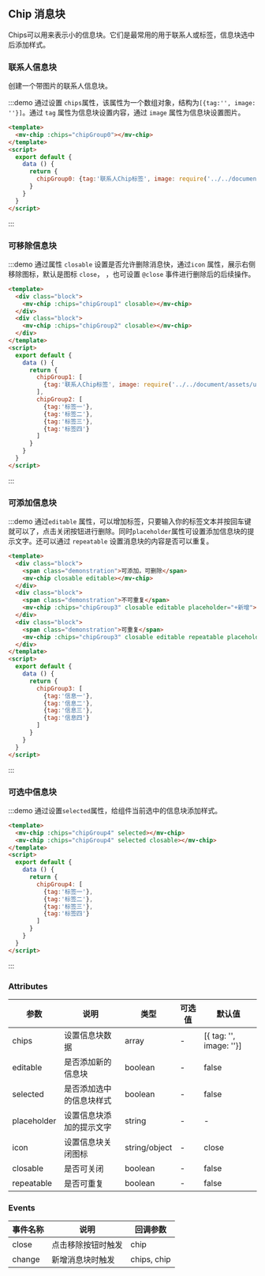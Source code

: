 <script>
export default {
    data () {
        return {
            chipGroup0: {tag:'联系人Chip标签', image: require('../../document/assets/user.jpg')},
            chipGroup1: [{tag:'联系人Chip标签', image: require('../../document/assets/user.jpg')}],
            chipGroup2: [{tag:'标签一'},{tag:'标签二'},{tag:'标签三'}, {tag:'标签四'}],
            chipGroup3: [{tag:'信息一'},{tag:'信息二'}, {tag:'信息三'},{tag:'信息四'}],
            chipGroup4: [{tag:'标签一'},{tag:'标签二'},{tag:'标签三'}, {tag:'标签四'}]
        }
    },
    mounted () {
      this.$nextTick(_ => {
        let demos = document.querySelectorAll('.source')
        demos[1].style.padding = '0'
        demos[2].style.padding = '0'
      })
    }
}
</script>

<style>
    .demo-chip .block {
        padding: 30px 24px;
        overflow: hidden;
        border-bottom: 1px solid #eff2f6;
    }
    .demo-chip .block:last-child {
        border-bottom: none;
    }
    .demo-chip .demonstration {
        display: block;
        color: #8492a6;
        font-size: 14px;
        text-align: center;
        margin-bottom: 20px;
     }
</style>

## Chip 消息块

Chips可以用来表示小的信息块。它们是最常用的用于联系人或标签，信息块选中后添加样式。

### 联系人信息块

创建一个带图片的联系人信息块。

:::demo 通过设置 `chips`属性，该属性为一个数组对象，结构为`[{tag:'', image: ''}]`。通过 `tag` 属性为信息块设置内容，通过 `image` 属性为信息块设置图片。

```html
<template>
  <mv-chip :chips="chipGroup0"></mv-chip>
</template>
<script>
  export default {
    data () {
      return {
        chipGroup0: {tag:'联系人Chip标签', image: require('../../document/assets/user.jpg')}
      }
    }
  }
</script>
```
:::

### 可移除信息块

:::demo 通过属性 `closable` 设置是否允许删除消息快，通过`icon` 属性，展示右侧移除图标，默认是图标 `close`， ，也可设置 `@close` 事件进行删除后的后续操作。

```html
<template>
  <div class="block">
    <mv-chip :chips="chipGroup1" closable></mv-chip>
  </div>
  <div class="block">
    <mv-chip :chips="chipGroup2" closable></mv-chip>
  </div>
</template>
<script>
  export default {
    data () {
      return {
        chipGroup1: [
          {tag:'联系人Chip标签', image: require('../../document/assets/user.jpg')}
        ],
        chipGroup2: [
          {tag:'标签一'},
          {tag:'标签二'},
          {tag:'标签三'},
          {tag:'标签四'}
        ]
      }
    }
  }
</script>
```
:::

### 可添加信息块

:::demo 通过`editable` 属性，可以增加标签，只要输入你的标签文本并按回车键就可以了，点击关闭按钮进行删除。同时`placeholder`属性可设置添加信息块的提示文字。还可以通过 `repeatable` 设置消息块的内容是否可以重复。

```html
<template>
  <div class="block">
    <span class="demonstration">可添加，可删除</span>
    <mv-chip closable editable></mv-chip>
  </div>
  <div class="block">
    <span class="demonstration">不可重复</span>
    <mv-chip :chips="chipGroup3" closable editable placeholder="+新增"></mv-chip>
  </div>
  <div class="block">
    <span class="demonstration">可重复</span>
    <mv-chip :chips="chipGroup3" closable editable repeatable placeholder="+新增"></mv-chip>
  </div>
</template>
<script>
  export default {
    data () {
      return {
        chipGroup3: [
          {tag:'信息一'},
          {tag:'信息二'},
          {tag:'信息三'},
          {tag:'信息四'}
        ]
      }
    }
  }
</script>
```
:::

### 可选中信息块

:::demo 通过设置`selected`属性，给组件当前选中的信息块添加样式。

```html
<template>
  <mv-chip :chips="chipGroup4" selected></mv-chip>
  <mv-chip :chips="chipGroup4" selected closable></mv-chip>
</template>
<script>
  export default {
    data () {
      return {
        chipGroup4: [
          {tag:'标签一'},
          {tag:'标签二'},
          {tag:'标签三'},
          {tag:'标签四'}
        ]
      }
    }
  }
</script>
```
:::

### Attributes
| 参数      | 说明    | 类型      | 可选值       | 默认值   |
|---------- |-------- |---------- |-------------  |-------- |
| chips | 设置信息块数据 | array | - | [{ tag: '', image: ''}] |
| editable | 是否添加新的信息块 | boolean | - | false |
| selected | 是否添加选中的信息块样式 | boolean | - | false |
| placeholder | 设置信息块添加的提示文字 | string | - | - |
| icon | 设置信息块关闭图标 | string/object | - | close |
| closable | 是否可关闭 | boolean | - | false |
| repeatable | 是否可重复 | boolean | - | false |

### Events
| 事件名称      | 说明    | 回调参数      |
|---------- |-------- |---------- |
| close | 点击移除按钮时触发 | chip |
| change | 新增消息块时触发 | chips, chip |



